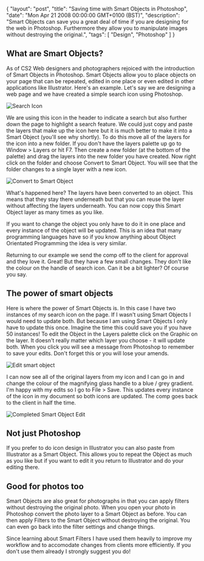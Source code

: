{
  "layout": "post",
  "title": "Saving time with Smart Objects in Photoshop",
  "date": "Mon Apr 21 2008 00:00:00 GMT+0100 (BST)",
  "description": "Smart Objects can save you a great deal of time if you are designing for the web in Photoshop. Furthermore they allow you to manipulate images without destroying the original.",
  "tags": [
    "Design",
    "Photoshop"
  ]
}

## What are Smart Objects?

As of CS2 Web designers and photographers rejoiced with the introduction of Smart Objects in Photoshop. Smart Objects allow you to place objects on your page that can be repeated, edited in one place or even edited in other applications like Illustrator. Here's an example. Let's say we are designing a web page and we have created a simple search icon using Photoshop.

![Search Icon][1] 

We are using this icon in the header to indicate a search but also further down the page to highlight a search feature. We could just copy and paste the layers that make up the icon here but it is much better to make it into a Smart Object (you'll see why shortly). To do this move all of the layers for the icon into a new folder. If you don't have the layers palette up go to Window > Layers or hit F7. Then create a new folder (at the bottom of the palette) and drag the layers into the new folder you have created. Now right click on the folder and choose Convert to Smart Object. You will see that the folder changes to a single layer with a new icon.

![Convert to Smart Object][2] 

What's happened here? The layers have been converted to an object. This means that they stay there underneath but that you can reuse the layer without affecting the layers underneath. You can now copy this Smart Object layer as many times as you like.

If you want to change the object you only have to do it in one place and every instance of the object will be updated. This is an idea that many programming languages have so if you know anything about Object Orientated Programming the idea is very similar.

Returning to our example we send the comp off to the client for approval and they love it. Great! But they have a few small changes. They don't like the colour on the handle of search icon. Can it be a bit lighter? Of course you say.

## The power of smart objects

Here is where the power of Smart Objects is. In this case I have two instances of my search icon on the page. If I wasn't using Smart Objects I would need to update both. But because I am using Smart Objects I only have to update this once. Imagine the time this could save you if you have 50 instances! To edit the Object in the Layers palette click on the Graphic on the layer. It doesn't really matter which layer you choose - it will update both. When you click you will see a message from Photoshop to remember to save your edits. Don't forget this or you will lose your amends.

![Edit smart object][3] 

I can now see all of the original layers from my icon and I can go in and change the colour of the magnifying glass handle to a blue / grey gradient. I'm happy with my edits so I go to File > Save. This updates every instance of the icon in my document so both icons are updated. The comp goes back to the client in half the time.

![Completed Smart Object Edit][4] 

## Not just Photoshop

If you prefer to do icon design in Illustrator you can also paste from Illustrator as a Smart Object. This allows you to repeat the Object as much as you like but if you want to edit it you return to Illustrator and do your editing there.

## Good for photos too

Smart Objects are also great for photographs in that you can apply filters without destroying the original photo. When you open your photo in Photoshop convert the photo layer to a Smart Object as before. You can then apply Filters to the Smart Object without destroying the original. You can even go back into the filter settings and change things.

Since learning about Smart Filters I have used them heavily to improve my workflow and to accomodate changes from clients more efficiently. If you don't use them already I strongly suggest you do!

 [1]: http://shapeshed.com/images/articles/search_icon.jpg
 [2]: http://shapeshed.com/images/articles/convert_to_smart.jpg
 [3]: http://shapeshed.com/images/articles/edit_smart_object.jpg
 [4]: http://shapeshed.com/images/articles/completed_edit.jpg
